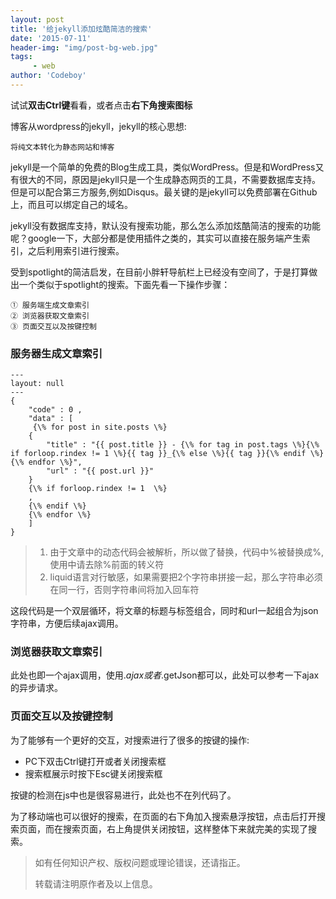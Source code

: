 ```yaml
---
layout: post
title: '给jekyll添加炫酷简洁的搜索'
date: '2015-07-11'
header-img: "img/post-bg-web.jpg"
tags:
     - web
author: 'Codeboy'
---
```


试试**双击Ctrl键**看看，或者点击**右下角搜索图标**

博客从wordpress的jekyll，jekyll的核心思想:

	将纯文本转化为静态网站和博客
		
jekyll是一个简单的免费的Blog生成工具，类似WordPress。但是和WordPress又有很大的不同，原因是jekyll只是一个生成静态网页的工具，不需要数据库支持。但是可以配合第三方服务,例如Disqus。最关键的是jekyll可以免费部署在Github上，而且可以绑定自己的域名。

jekyll没有数据库支持，默认没有搜索功能，那么怎么添加炫酷简洁的搜索的功能呢？google一下，大部分都是使用插件之类的，其实可以直接在服务端产生索引，之后利用索引进行搜索。

受到spotlight的简洁启发，在目前小胖轩导航栏上已经没有空间了，于是打算做出一个类似于spotlight的搜索。下面先看一下操作步骤：

	① 服务端生成文章索引
	② 浏览器获取文章索引
	③ 页面交互以及按键控制
	
### 服务器生成文章索引

	---
	layout: null
	---
	{
		"code" : 0 ,
		"data" : [
		 {\% for post in site.posts \%}
		{
			"title" : "{{ post.title }} - {\% for tag in post.tags \%}{\% if forloop.rindex != 1 \%}{{ tag }}_{\% else \%}{{ tag }}{\% endif \%}{\% endfor \%}",
			"url" : "{{ post.url }}"
		}
		{\% if forloop.rindex != 1  \%}
		,
		{\% endif \%}
	    {\% endfor \%}
		]
	}

> 1. 由于文章中的动态代码会被解析，所以做了替换，代码中%被替换成\%,使用中请去除%前面的转义符
> 2. liquid语言对行敏感，如果需要把2个字符串拼接一起，那么字符串必须在同一行，否则字符串间将加入回车符

这段代码是一个双层循环，将文章的标题与标签组合，同时和url一起组合为json字符串，方便后续ajax调用。

### 浏览器获取文章索引

此处也即一个ajax调用，使用$.ajax或者$.getJson都可以，此处可以参考一下ajax的异步请求。

### 页面交互以及按键控制

为了能够有一个更好的交互，对搜索进行了很多的按键的操作:
	
- PC下双击Ctrl键打开或者关闭搜索框
- 搜索框展示时按下Esc键关闭搜索框

按键的检测在js中也是很容易进行，此处也不在列代码了。
	
为了移动端也可以很好的搜索，在页面的右下角加入搜索悬浮按钮，点击后打开搜索页面，而在搜索页面，右上角提供关闭按钮，这样整体下来就完美的实现了搜索。



> 如有任何知识产权、版权问题或理论错误，还请指正。
>
> 转载请注明原作者及以上信息。
